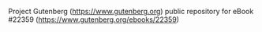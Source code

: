 Project Gutenberg (https://www.gutenberg.org) public repository for eBook #22359 (https://www.gutenberg.org/ebooks/22359)
